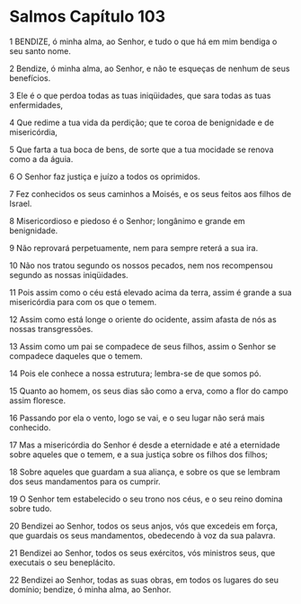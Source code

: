 # Salmos Capítulo 103

1	BENDIZE, ó minha alma, ao Senhor, e tudo o que há em mim bendiga o seu santo nome.

2	Bendize, ó minha alma, ao Senhor, e não te esqueças de nenhum de seus benefícios.

3	Ele é o que perdoa todas as tuas iniqüidades, que sara todas as tuas enfermidades,

4	Que redime a tua vida da perdição; que te coroa de benignidade e de misericórdia,

5	Que farta a tua boca de bens, de sorte que a tua mocidade se renova como a da águia.

6	O Senhor faz justiça e juízo a todos os oprimidos.

7	Fez conhecidos os seus caminhos a Moisés, e os seus feitos aos filhos de Israel.

8	Misericordioso e piedoso é o Senhor; longânimo e grande em benignidade.

9	Não reprovará perpetuamente, nem para sempre reterá a sua ira.

10	Não nos tratou segundo os nossos pecados, nem nos recompensou segundo as nossas iniqüidades.

11	Pois assim como o céu está elevado acima da terra, assim é grande a sua misericórdia para com os que o temem.

12	Assim como está longe o oriente do ocidente, assim afasta de nós as nossas transgressões.

13	Assim como um pai se compadece de seus filhos, assim o Senhor se compadece daqueles que o temem.

14	Pois ele conhece a nossa estrutura; lembra-se de que somos pó.

15	Quanto ao homem, os seus dias são como a erva, como a flor do campo assim floresce.

16	Passando por ela o vento, logo se vai, e o seu lugar não será mais conhecido.

17	Mas a misericórdia do Senhor é desde a eternidade e até a eternidade sobre aqueles que o temem, e a sua justiça sobre os filhos dos filhos;

18	Sobre aqueles que guardam a sua aliança, e sobre os que se lembram dos seus mandamentos para os cumprir.

19	O Senhor tem estabelecido o seu trono nos céus, e o seu reino domina sobre tudo.

20	Bendizei ao Senhor, todos os seus anjos, vós que excedeis em força, que guardais os seus mandamentos, obedecendo à voz da sua palavra.

21	Bendizei ao Senhor, todos os seus exércitos, vós ministros seus, que executais o seu beneplácito.

22	Bendizei ao Senhor, todas as suas obras, em todos os lugares do seu domínio; bendize, ó minha alma, ao Senhor.

